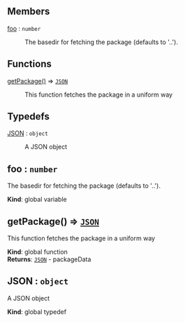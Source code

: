 ## Members

<dl>
<dt><a href="#foo">foo</a> : <code>number</code></dt>
<dd><p>The basedir for fetching the package (defaults to &#39;..&#39;).</p>
</dd>
</dl>

## Functions

<dl>
<dt><a href="#getPackage">getPackage()</a> ⇒ <code><a href="#JSON">JSON</a></code></dt>
<dd><p>This function fetches the package in a uniform way</p>
</dd>
</dl>

## Typedefs

<dl>
<dt><a href="#JSON">JSON</a> : <code>object</code></dt>
<dd><p>A JSON object</p>
</dd>
</dl>

<a name="foo"></a>

## foo : <code>number</code>
The basedir for fetching the package (defaults to '..').

**Kind**: global variable  
<a name="getPackage"></a>

## getPackage() ⇒ [<code>JSON</code>](#JSON)
This function fetches the package in a uniform way

**Kind**: global function  
**Returns**: [<code>JSON</code>](#JSON) - packageData  
<a name="JSON"></a>

## JSON : <code>object</code>
A JSON object

**Kind**: global typedef  
